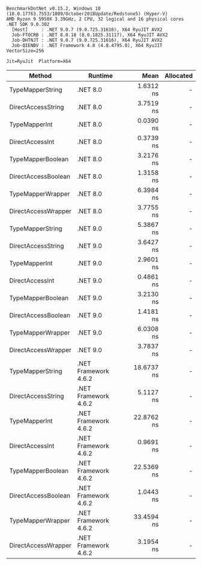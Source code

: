```

BenchmarkDotNet v0.15.2, Windows 10 (10.0.17763.7553/1809/October2018Update/Redstone5) (Hyper-V)
AMD Ryzen 9 5950X 3.39GHz, 2 CPU, 32 logical and 16 physical cores
.NET SDK 9.0.302
  [Host]     : .NET 9.0.7 (9.0.725.31616), X64 RyuJIT AVX2
  Job-FTOCRB : .NET 8.0.18 (8.0.1825.31117), X64 RyuJIT AVX2
  Job-DHTNJT : .NET 9.0.7 (9.0.725.31616), X64 RyuJIT AVX2
  Job-QIENBV : .NET Framework 4.8 (4.8.4795.0), X64 RyuJIT VectorSize=256

Jit=RyuJit  Platform=X64  

```
| Method              | Runtime              | Mean       | Allocated |
|-------------------- |--------------------- |-----------:|----------:|
| TypeMapperString    | .NET 8.0             |  1.6312 ns |         - |
| DirectAccessString  | .NET 8.0             |  3.7519 ns |         - |
| TypeMapperInt       | .NET 8.0             |  0.0390 ns |         - |
| DirectAccessInt     | .NET 8.0             |  0.3739 ns |         - |
| TypeMapperBoolean   | .NET 8.0             |  3.2176 ns |         - |
| DirectAccessBoolean | .NET 8.0             |  1.3158 ns |         - |
| TypeMapperWrapper   | .NET 8.0             |  6.3984 ns |         - |
| DirectAccessWrapper | .NET 8.0             |  3.7755 ns |         - |
| TypeMapperString    | .NET 9.0             |  5.3867 ns |         - |
| DirectAccessString  | .NET 9.0             |  3.6427 ns |         - |
| TypeMapperInt       | .NET 9.0             |  2.9601 ns |         - |
| DirectAccessInt     | .NET 9.0             |  0.4861 ns |         - |
| TypeMapperBoolean   | .NET 9.0             |  3.2130 ns |         - |
| DirectAccessBoolean | .NET 9.0             |  1.4181 ns |         - |
| TypeMapperWrapper   | .NET 9.0             |  6.0308 ns |         - |
| DirectAccessWrapper | .NET 9.0             |  3.7837 ns |         - |
| TypeMapperString    | .NET Framework 4.6.2 | 18.6737 ns |         - |
| DirectAccessString  | .NET Framework 4.6.2 |  5.1127 ns |         - |
| TypeMapperInt       | .NET Framework 4.6.2 | 22.8762 ns |         - |
| DirectAccessInt     | .NET Framework 4.6.2 |  0.9691 ns |         - |
| TypeMapperBoolean   | .NET Framework 4.6.2 | 22.5369 ns |         - |
| DirectAccessBoolean | .NET Framework 4.6.2 |  1.0443 ns |         - |
| TypeMapperWrapper   | .NET Framework 4.6.2 | 33.4594 ns |         - |
| DirectAccessWrapper | .NET Framework 4.6.2 |  3.1954 ns |         - |
